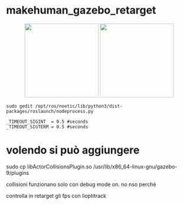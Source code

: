 # makehuman_gazebo_retarget


<div align="center">
    <img src=".github/camera.png" height = 200>
    <img src=".github/gazebo.jpg" height = 200>
</div>






`sudo gedit /opt/ros/noetic/lib/python3/dist-packages/roslaunch/nodeprocess.py`
```
_TIMEOUT_SIGINT  = 0.5 #seconds
_TIMEOUT_SIGTERM = 0.5 #seconds
```

# volendo si può aggiungere
sudo cp libActorCollisionsPlugin.so /usr/lib/x86_64-linux-gnu/gazebo-9/plugins

collisioni funzionano solo con debug mode on. no nso perchè

controlla in retarget gli fps con lìoptitrack

